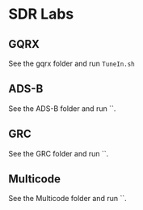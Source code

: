 # SDR Labs  
## GQRX  
See the gqrx folder and run `TuneIn.sh`  
## ADS-B  
See the ADS-B folder and run ``.  
## GRC  
See the GRC folder and run ``.  
## Multicode  
See the Multicode folder and run ``.  


